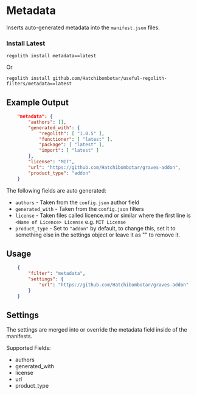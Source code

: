 # Metadata
Inserts auto-generated metadata into the `manifest.json` files.

### Install Latest
```
regolith install metadata==latest
```
Or
```
regolith install github.com/Hatchibombotar/useful-regolith-filters/metadata==latest
```

## Example Output
```json
    "metadata": {
        "authors": [],
        "generated_with": {
            "regolith": [ "1.0.5" ],
            "functioner": [ "latest" ],
            "package": [ "latest" ],
            "import": [ "latest" ]
        },
        "license": "MIT",
        "url": "https://github.com/Hatchibombotar/graves-addon",
        "product_type": "addon"
    }
```

The following fields are auto generated:
- `authors` - Taken from the `config.json` author field
- `generated_with` - Taken from the `config.json` filters
- `license` - Taken files called licence.md or similar where the first line is `<Name of Licence> License` e.g. `MIT License`
- `product_type` - Set to `"addon"` by default, to change this, set it to something else in the settings object or leave it as "" to remove it.

## Usage
```json
    {
        "filter": "metadata",
        "settings": {
            "url": "https://github.com/Hatchibombotar/graves-addon"
        }
    }
```

## Settings
The settings are merged into or override the metadata field inside of the manifests.

Supported Fields:
- authors
- generated_with
- license
- url
- product_type